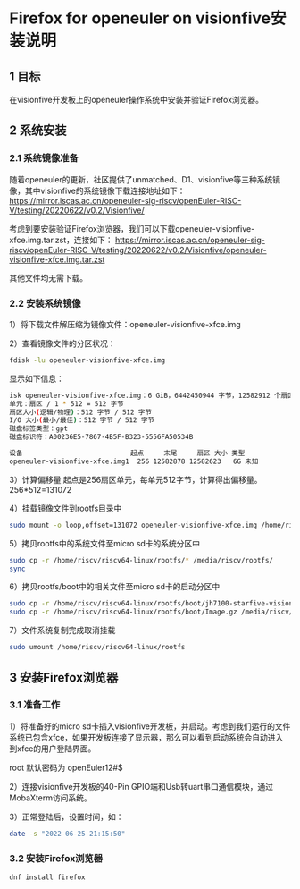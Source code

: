 # Firefox for openeuler on visionfive安装说明

## 1 目标

在visionfive开发板上的openeuler操作系统中安装并验证Firefox浏览器。

## 2 系统安装

### 2.1 系统镜像准备

随着openeuler的更新，社区提供了unmatched、D1、visionfive等三种系统镜像，其中visionfive的系统镜像下载连接地址如下：
https://mirror.iscas.ac.cn/openeuler-sig-riscv/openEuler-RISC-V/testing/20220622/v0.2/Visionfive/

考虑到要安装验证Firefox浏览器，我们可以下载openeuler-visionfive-xfce.img.tar.zst，连接如下：
https://mirror.iscas.ac.cn/openeuler-sig-riscv/openEuler-RISC-V/testing/20220622/v0.2/Visionfive/openeuler-visionfive-xfce.img.tar.zst

其他文件均无需下载。

### 2.2 安装系统镜像

1）将下载文件解压缩为镜像文件：openeuler-visionfive-xfce.img

2）查看镜像文件的分区状况：

```bash
fdisk -lu openeuler-visionfive-xfce.img
```

显示如下信息：

```bash
isk openeuler-visionfive-xfce.img：6 GiB，6442450944 字节，12582912 个扇区
单元：扇区 / 1 * 512 = 512 字节
扇区大小(逻辑/物理)：512 字节 / 512 字节
I/O 大小(最小/最佳)：512 字节 / 512 字节
磁盘标签类型：gpt
磁盘标识符：A00236E5-7867-4B5F-B323-5556FA50534B

设备                           起点     末尾     扇区 大小 类型
openeuler-visionfive-xfce.img1  256 12582878 12582623   6G 未知
```

3）计算偏移量
起点是256扇区单元，每单元512字节，计算得出偏移量。
256*512=131072

4）挂载镜像文件到rootfs目录中

```bash
sudo mount -o loop,offset=131072 openeuler-visionfive-xfce.img /home/riscv/riscv64-linux/rootfs/
```

5）拷贝rootfs中的系统文件至micro sd卡的系统分区中

```bash
sudo cp -r /home/riscv/riscv64-linux/rootfs/* /media/riscv/rootfs/
sync
```

6）拷贝rootfs/boot中的相关文件至micro sd卡的启动分区中

```bash
sudo cp -r /home/riscv/riscv64-linux/rootfs/boot/jh7100-starfive-visionfive-v1.dtb /media/riscv/715D-A517/
sudo cp -r /home/riscv/riscv64-linux/rootfs/boot/Image.gz /media/riscv/715D-A517/
```

7）文件系统复制完成取消挂载

```bash
sudo umount /home/riscv/riscv64-linux/rootfs
```

## 3 安装Firefox浏览器

### 3.1 准备工作

1）将准备好的micro sd卡插入visionfive开发板，并启动。考虑到我们运行的文件系统已包含xfce，如果开发板连接了显示器，那么可以看到启动系统会自动进入到xfce的用户登陆界面。

root 默认密码为 openEuler12#$

2）连接visionfive开发板的40-Pin GPIO端和Usb转uart串口通信模块，通过MobaXterm访问系统。

3）正常登陆后，设置时间，如：

```bash
date -s "2022-06-25 21:15:50"
```

### 3.2 安装Firefox浏览器

```bash
dnf install firefox
```
